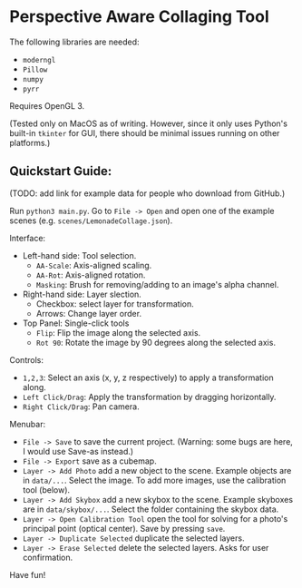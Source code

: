 # Perspective Aware Collaging Tool

The following libraries are needed:
+ `moderngl`
+ `Pillow`
+ `numpy`
+ `pyrr`

Requires OpenGL 3.

(Tested only on MacOS as of writing. However, since it only uses Python's built-in `tkinter` for GUI, there should be minimal issues running on other platforms.)

## Quickstart Guide:

(TODO: add link for example data for people who download from GitHub.)

Run `python3 main.py`. Go to `File -> Open` and open one of the example scenes (e.g. `scenes/LemonadeCollage.json`).

Interface:
+ Left-hand side: Tool selection.
	+ `AA-Scale`: Axis-aligned scaling.
	+ `AA-Rot`: Axis-aligned rotation.
	+ `Masking`: Brush for removing/adding to an image's alpha channel.
+ Right-hand side: Layer slection.
	+ Checkbox: select layer for transformation.
	+ Arrows: Change layer order.
+ Top Panel: Single-click tools
	+ `Flip`: Flip the image along the selected axis.
	+ `Rot 90`: Rotate the image by 90 degrees along the selected axis.
	
Controls:
+ `1,2,3`: Select an axis (x, y, z respectively) to apply a transformation along.
+ `Left Click/Drag`: Apply the transformation by dragging horizontally.
+ `Right Click/Drag`: Pan camera.

Menubar:
+ `File -> Save` to save the current project. (Warning: some bugs are here, I would use Save-as instead.)
+ `File -> Export` save as a cubemap.
+ `Layer -> Add Photo` add a new object to the scene. Example objects are in `data/...`. Select the image. To add more images, use the calibration tool (below).
+ `Layer -> Add Skybox` add a new skybox to the scene. Example skyboxes are in `data/skybox/...`. Select the folder containing the skybox data.
+ `Layer -> Open Calibration Tool` open the tool for solving for a photo's principal point (optical center). Save by pressing `save`.
+ `Layer -> Duplicate Selected` duplicate the selected layers.
+ `Layer -> Erase Selected` delete the selected layers. Asks for user confirmation.

Have fun!

